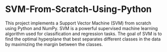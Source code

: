 # SVM-From-Scratch-Using-Python

This project implements a Support Vector Machine (SVM) from scratch using Python and NumPy. SVM is a powerful supervised machine learning algorithm used for classification and regression tasks. The goal of SVM is to find the optimal hyperplane that best separates different classes in the data by maximizing the margin between the classes.
